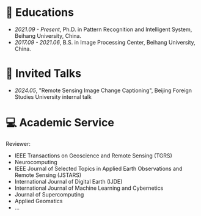 # 📖 Educations
- *2021.09 - Present*, Ph.D. in Pattern Recognition and Intelligent System, Beihang University, China.
- *2017.09 - 2021.06*, B.S. in Image Processing Center, Beihang University, China.

# 💬 Invited Talks
- *2024.05*, "Remote Sensing Image Change Captioning", Beijing Foreign Studies University internal talk

# 💻 Academic Service
Reviewer:
- IEEE Transactions on Geoscience and Remote Sensing (TGRS)
- Neurocomputing
- IEEE Journal of Selected Topics in Applied Earth Observations and Remote Sensing (JSTARS)
- International Journal of Digital Earth (IJDE)
- International Journal of Machine Learning and Cybernetics
- Journal of Supercomputing
- Applied Geomatics
- ...


